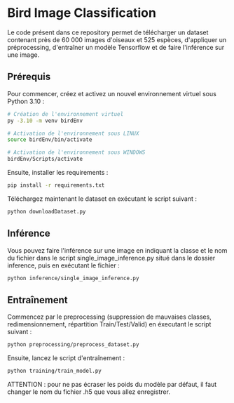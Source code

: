 # Bird Image Classification

Le code présent dans ce repository permet de télécharger un dataset contenant près de 60 000 images d'oiseaux et 525 espèces, d'appliquer un préprocessing, d'entraîner un modèle Tensorflow et de faire l'inférence sur une image.

## Prérequis

Pour commencer, créez et activez un nouvel environnement virtuel sous Python 3.10 :

```bash
# Création de l'environnement virtuel
py -3.10 -m venv birdEnv

# Activation de l'environnement sous LINUX
source birdEnv/bin/activate

# Activation de l'environnement sous WINDOWS
birdEnv/Scripts/activate
```

Ensuite, installer les requirements :

```bash
pip install -r requirements.txt
```

Téléchargez maintenant le dataset en exécutant le script suivant : 

```bash
python downloadDataset.py
```

## Inférence

Vous pouvez faire l'inférence sur une image en indiquant la classe et le nom du fichier dans le script single_image_inference.py situé dans le dossier inference,
puis en exécutant le fichier : 

```bash
python inference/single_image_inference.py
```

## Entraînement

Commencez par le preprocessing (suppression de mauvaises classes, redimensionnement, répartition Train/Test/Valid) en éxecutant le script suivant :

```bash
python preprocessing/preprocess_dataset.py
```

Ensuite, lancez le script d'entraînement :

```bash
python training/train_model.py
```

ATTENTION : pour ne pas écraser les poids du modèle par défaut, il faut changer le nom du fichier .h5 que vous allez enregistrer.
